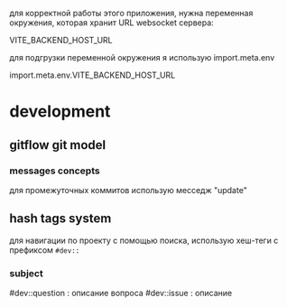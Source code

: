 для корректной работы этого приложения, нужна переменная окружения,
которая хранит URL websocket сервера:

VITE_BACKEND_HOST_URL

для подгрузки переменной окружения я использую import.meta.env

import.meta.env.VITE_BACKEND_HOST_URL

# development

## gitflow git model

### messages concepts

для промежуточных коммитов использую месседж "update"

## hash tags system

для навигации по проекту с помощью поиска, использую хеш-теги с префиксом `#dev::`

### subject

#dev::question : описание вопроса
#dev::issue : описание
